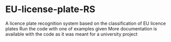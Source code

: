# EU-license-plate-RS
A licence plate recognition system based on the classification of EU licence plates
Run the code with one of examples given
More documentation is available with the code as it was meant for a university project

